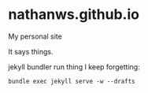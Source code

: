 nathanws.github.io
==================

My personal site

It says things.


jekyll bundler run thing I keep forgetting:

```
bundle exec jekyll serve -w --drafts
```